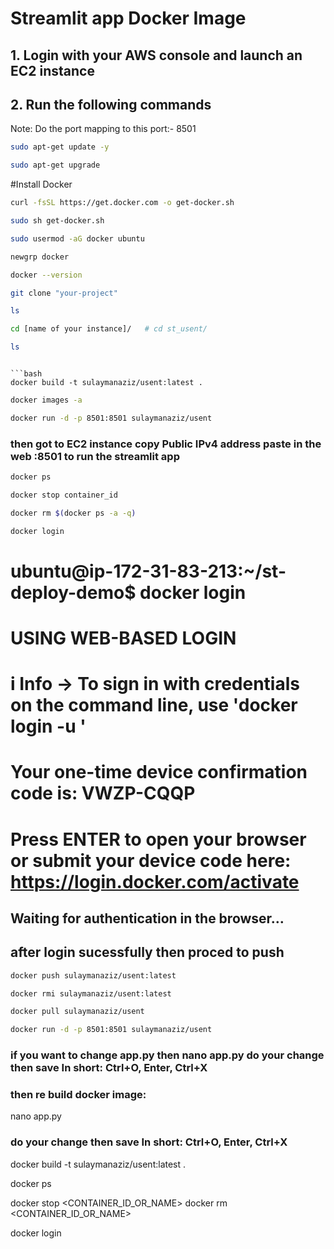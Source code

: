# Streamlit app Docker Image

## 1. Login with your AWS console and launch an EC2 instance
## 2. Run the following commands

Note: Do the port mapping to this port:- 8501

```bash
sudo apt-get update -y
```
```bash
sudo apt-get upgrade
```

#Install Docker
```bash
curl -fsSL https://get.docker.com -o get-docker.sh
```
```bash
sudo sh get-docker.sh
```
```bash
sudo usermod -aG docker ubuntu
```

```bash
newgrp docker
```

```bash
docker --version
```




```bash
git clone "your-project"
```
```bash
ls
```

```bash
cd [name of your instance]/   # cd st_usent/
```
```bash
ls
```


```

```bash
docker build -t sulaymanaziz/usent:latest . 
```

```bash
docker images -a  
```

```bash
docker run -d -p 8501:8501 sulaymanaziz/usent
```
### then got to EC2 instance copy  Public IPv4 address  paste in the web :8501 to run the streamlit app


```bash
docker ps  
```

```bash
docker stop container_id
```

```bash
docker rm $(docker ps -a -q)
```

```bash
docker login 
```
# ubuntu@ip-172-31-83-213:~/st-deploy-demo$ docker login

# USING WEB-BASED LOGIN

# i Info → To sign in with credentials on the command line, use 'docker login -u <username>'
         

# Your one-time device confirmation code is: VWZP-CQQP
# Press ENTER to open your browser or submit your device code here: https://login.docker.com/activate

## Waiting for authentication in the browser…
## after login sucessfully then proced to push 



```bash
docker push sulaymanaziz/usent:latest 
```

```bash
docker rmi sulaymanaziz/usent:latest
```

```bash
docker pull sulaymanaziz/usent
```
```bash
docker run -d -p 8501:8501 sulaymanaziz/usent
```

### if you want to change app.py then nano app.py   do your change then save In short: Ctrl+O, Enter, Ctrl+X
### then re build docker image:
nano app.py 
### do your change then save In short: Ctrl+O, Enter, Ctrl+X
docker build -t sulaymanaziz/usent:latest .

docker ps

docker stop <CONTAINER_ID_OR_NAME>
docker rm <CONTAINER_ID_OR_NAME>

docker login 








